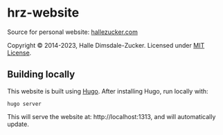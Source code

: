# hrz-website

Source for personal website: [hallezucker.com](https://hallezucker.com)

Copyright © 2014-2023, Halle Dimsdale-Zucker. Licensed under [MIT License](https://raw.githubusercontent.com/hallez/hrz-website/main/LICENSE).

## Building locally

This website is built using [Hugo](https://gohugo.io). After installing Hugo, run locally with:

```
hugo server
```

This will serve the website at: http://localhost:1313, and will automatically update.
